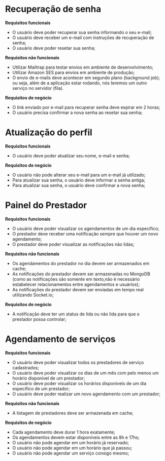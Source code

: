 # Recuperação de senha

**Requisitos funcionais**

- O usuário deve poder recuperar sua senha informando o seu e-mail;
- O usuário deve receber um e-mail com instruções de recuperação de senha;
- O usuário deve poder resetar sua senha;

**Requisitos não funcionais**

- Utilizar Mailtrap para testar envios em ambiente de desenvolvimento;
- Utilizar Amazon SES para envios em ambiente de produção;
- O envio de e-mails deve acontecer em segundo plano (background job); ou seja, além de a aplicação estar rodando, nós teremos um outro serviço no servidor (fila).

**Requisitos de negócio**

- O link enviado por e-mail para recuperar senha deve expirar em 2 horas;
- O usuário precisa confirmar a nova senha ao resetar sua senha;

# Atualização do perfil

**Requisitos funcionais**

- O usuário deve poder atualizar seu nome, e-mail e senha;

**Requisitos de negócio**

- O usuário não pode alterar seu e-mail para um e-mail já utilizado;
- Para atualizar sua senha, o usuário deve informar a senha antiga;
- Para atualizar sua senha, o usuário deve confirmar a nova senha;

# Painel do Prestador

**Requisitos funcionais**

- O usuário deve poder visualizar os agendamentos de um dia específico;
- O prestador deve receber uma notificação sempre que houver um novo agendamento;
- O prestador deve poder visualizar as notificações não lidas;

**Requisitos não funcionais**

- Os agendamentos do prestador no dia devem ser armazenados em cache;
- As notificações do prestador devem ser armazenadas no MongoDB (como as notificações são somente em texto,não é necessário estabelecer relacionamentos entre agendamentos e usuários);
- As notificações do prestador devem ser enviadas em tempo real utilizando Socket.io;

**Requisitos de negócio**

- A notificação deve ter um status de lida ou não lida para que o prestador possa controlar;

# Agendamento de serviços

**Requisitos funcionais**

- O usuário deve poder visualizar todos os prestadores de serviço cadastrados;
- O usuário deve poder visualizar os dias de um mês com pelo menos um horário disponível de um prestador;
- O usuário deve poder visualizar os horários disponíveis de um dia específico de um prestador;
- O usuário deve poder realizar um novo agendamento com um prestador;

**Requisitos não funcionais**

- A listagem de prestadores deve ser armazenada em cache;

**Requisitos de negócio**

- Cada agendamento deve durar 1 hora exatamente;
- Os agendamentos devem estar disponíveis entre as 8h e 17hs;
- O usuário não pode agendar em um horário já reservado;
- O usuário não pode agendar em um horário que já passou;
- O usuário não pode agendar um serviço consigo mesmo;
